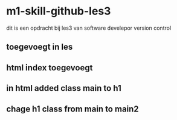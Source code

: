 # m1-skill-github-les3
dit is een opdracht bij les3 van software develepor version control
## toegevoegt in les

## html index toegevoegt

## in html added class main to h1

## chage h1 class from main to main2